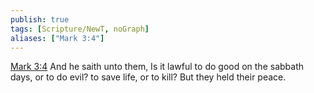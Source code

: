 ```yaml
---
publish: true
tags: [Scripture/NewT, noGraph]
aliases: ["Mark 3:4"]
---
```

[Mark 3:4](https://churchofjesuschrist.org/study/scriptures/nt/mark/3?lang=eng&id=p4#p4) And he saith unto them, Is it lawful to do good on the sabbath days, or to do evil? to save life, or to kill? But they held their peace.

